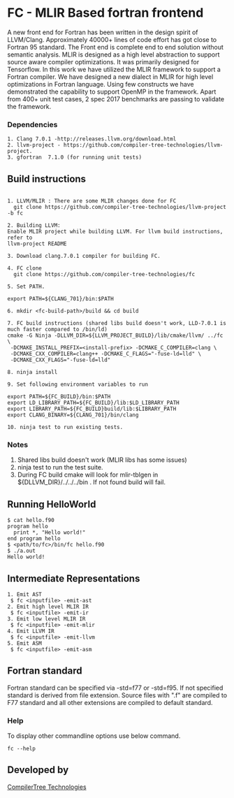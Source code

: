 # **FC - MLIR Based fortran frontend**

A new front end for Fortran has been written in the design spirit of LLVM/Clang. Approximately 40000+ lines of code effort has got close to Fortran 95 standard. The Front end is complete end to end solution without semantic analysis. MLIR is designed as a high level abstraction to support source aware compiler  optimizations. It was primarily designed for Tensorflow. In this work we have utilized the MLIR framework to support a Fortran compiler. We have designed a new dialect in MLIR for high level optimizations in Fortran language. Using few constructs we have demonstrated the capability to support OpenMP in the framework. Apart from 400+ unit test cases, 2 spec 2017 benchmarks are passing to validate the framework.

### Dependencies
```
1. Clang 7.0.1 -http://releases.llvm.org/download.html
2. llvm-project - https://github.com/compiler-tree-technologies/llvm-project.
3. gfortran  7.1.0 (for running unit tests)
```

## Build instructions
```

1. LLVM/MLIR : There are some MLIR changes done for FC
  git clone https://github.com/compiler-tree-technologies/llvm-project -b fc

2. Building LLVM:
Enable MLIR project while building LLVM. For llvm build instructions, refer to
llvm-project README

3. Download clang.7.0.1 compiler for building FC.

4. FC clone
  git clone https://github.com/compiler-tree-technologies/fc

5. Set PATH.

export PATH=${CLANG_701}/bin:$PATH

6. mkdir <fc-build-path>/build && cd build

7. FC build instructions (shared libs build doesn't work, LLD-7.0.1 is much faster compared to /bin/ld)
cmake -G Ninja -DLLVM_DIR=${LLVM_PROJECT_BUILD}/lib/cmake/llvm/ ../fc \
 -DCMAKE_INSTALL_PREFIX=<install-prefix> -DCMAKE_C_COMPILER=clang \
 -DCMAKE_CXX_COMPILER=clang++ -DCMAKE_C_FLAGS="-fuse-ld=lld" \
 -DCMAKE_CXX_FLAGS="-fuse-ld=lld"

8. ninja install

9. Set following environment variables to run

export PATH=${FC_BUILD}/bin:$PATH
export LD_LIBRARY_PATH=${FC_BUILD}/lib:$LD_LIBRARY_PATH
export LIBRARY_PATH=${FC_BUILD}build/lib:$LIBRARY_PATH
export CLANG_BINARY=${CLANG_701}/bin/clang

10. ninja test to run existing tests.

```

### Notes
1. Shared libs build doesn't work (MLIR libs has some issues)
2. ninja test to run the test suite.
3. During FC build cmake will look for mlir-tblgen in ${DLLVM_DIR}/../../../bin . If not found build will fail.

## Running HelloWorld

```
$ cat hello.f90
program hello
  print *, "Hello world!"
end program hello
$ <path/to/fc>/bin/fc hello.f90
$ ./a.out
Hello world!
```

## Intermediate Representations

```
1. Emit AST
 $ fc <inputfile> -emit-ast
2. Emit high level MLIR IR
 $ fc <inputfile> -emit-ir
3. Emit low level MLIR IR
 $ fc <inputfile> -emit-mlir
4. Emit LLVM IR
 $ fc <inputfile> -emit-llvm
5. Emit ASM
 $ fc <inputfile> -emit-asm
```

## Fortran standard
Fortran  standard can be specified via -std=f77 or -std=f95. If not specified standard is derived from file extension. Source files with ".f" are compiled to F77 standard and all other extensions are compiled to default standard.

### Help
To display other commandline options use below command.
```
fc --help
```

## Developed by
[CompilerTree Technologies](http://compilertree.com)
